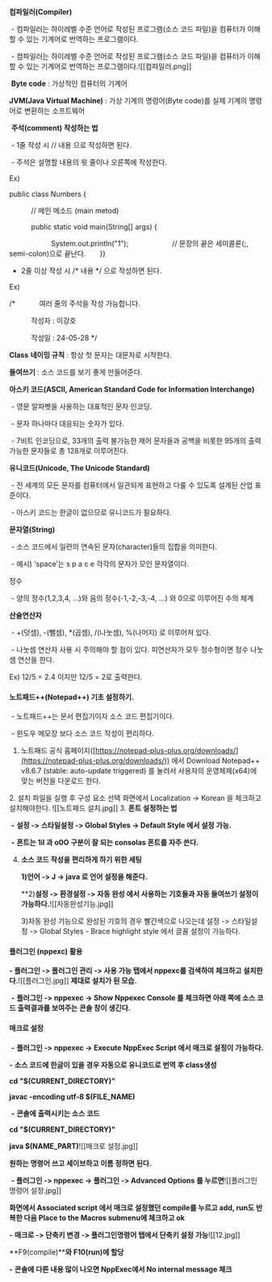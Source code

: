**컴파일러(Compiler)**

 - 컴파일러는 하이레벨 수준 언어로 작성된 프로그램(소스 코드 파일)을 컴퓨터가 이해할 수 있는 기계어로 번역하는 프로그램이다.

 - 컴파일러는 하이레벨 수준 언어로 작성된 프로그램(소스 코드 파일)을 컴퓨터가 이해할 수 있는 기계어로 번역하는 프로그램이다.![[컴파일러.png]]

 **Byte code** : 가상적인 컴퓨터의 기계어

**JVM(Java Virtual Machine)** : 가상 기계의 명령어(Byte code)를 실제 기계의 명령어로 변환하는 소프트웨어

 **주석(comment) 작성하는 법**

 - 1줄 작성 시 // 내용 으로 작성하면 된다.

 - 주석은 설명할 내용의 윗 줄이나 오른쪽에 작성한다.

Ex)

public class Numbers {

           // 메인 메소드 (main metod)

           public static void main(String[] args) {

                     System.out.println("1"); 
                     // 문장의 끝은 세미콜론(;, semi-colon)으로 끝난다.      
}}

- 2줄 이상 작성 시 /* 내용 \*/ 으로 작성하면 된다.

Ex)

/*
           여러 줄의 주석을 작성 가능합니다.

           작성자 : 이강호

           작성일 : 24-05-28
\*/

**Class** **네이밍 규칙** : 항상 첫 문자는 대문자로 시작한다.

**들여쓰기** : 소스 코드를 보기 좋게 만들어준다.


**아스키 코드(ASCII, American Standard Code for Information Interchange)**

 - 영문 알파벳을 사용하는 대표적인 문자 인코딩.

 - 문자 하나마다 대응되는 숫자가 있다.

 - 7비트 인코딩으로, 33개의 출력 불가능한 제어 문자들과 공백을 비롯한 95개의 출력 가능한 문자들로 총 128개로 이루어진다.

**유니코드(Unicode, The Unicode Standard)**

 - 전 세계의 모든 문자를 컴퓨터에서 일관되게 표현하고 다룰 수 있도록 설계된 산업 표준이다.

 - 아스키 코드는 한글이 없으므로 유니코드가 필요하다.

**문자열(String)**

 - 소스 코드에서 일련의 연속된 문자(character)들의 집합을 의미한다.

 - 예시) ‘space’는 s p a c e 각각의 문자가 모인 문자열이다.

정수

 - 양의 정수(1,2,3,4, …)와 음의 정수(-1,-2,-3,-4, …) 와 0으로 이루어진 수의 체계

**산술연산자**

 - +(덧셈), -(뺄셈), *(곱셈), /(나눗셈), %(나머지) 로 이루어져 있다.

 - 나눗셈 연산자 사용 시 주의해야 할 점이 있다. 피연산자가 모두 정수형이면 정수 나눗셈 연산을 한다.

Ex) 12/5 = 2.4 이지만 12/5 = 2로 출력한다.


#### **노트패드++(Notepad++) 기초 설정하기.**

 - 노트패드++는 문서 편집기이자 소스 코드 편집기이다.

 - 윈도우 메모장 보다 소스 코드 작성이 편리하다.

1. 노트패드 공식 홈페이지([https://notepad-plus-plus.org/downloads/](https://notepad-plus-plus.org/downloads/)) 에서 Download Notepad++ v8.6.7 (stable: auto-update triggered) 를 눌러서 사용자의 운영체제(x64)에 맞는 버전을 다운로드 한다.

2. 설치 파일을 실행 후 구성 요소 선택 화면에서 Localization -> Korean 을 체크하고 설치해야한다.
![[노트패드 설치.jpg]]
3. **폰트 설정하는 법**

 **-** **설정 -> 스타일설정 -> Global Styles -> Default Style 에서 설정 가능.**

 **-** **폰트는 1il 과 o0O 구분이 잘 되는 consolas 폰트를 자주 쓴다.**

4. **소스 코드 작성을 편리하게 하기 위한 세팅**

	**1)언어 -> J -> java 로 언어 설정을 해준다.**

	**2)**설정 -> 환경설정 -> 자동 완성 에서 사용하는 기호들과 자동 들여쓰기 설정이 가능하다.**![[자동완성기능.jpg]]

	3)자동 완성 기능으로 완성된 기호의 경우 빨간색으로 나오는데 설정 -> 스타일설정 -> Global Styles - Brace highlight style 에서 글꼴 설정이 가능하다.

####  **플러그인 (nppexc) 활용**

 **- 플러그인 -> 플러그인 관리 -> 사용 가능 탭에서 nppexc를 검색하여 체크하고 설치한다.**![[플러그인.jpg]]
**제대로 설치가 된 모습.**

 **-** **플러그인 -> nppexec -> Show Nppexec Console 를 체크하면 아래 쪽에 소스 코드 출력결과를 보여주는 콘솔 창이 생긴다.**

####  **매크로 설정**

 **-** **플러그인 -> nppexec -> Execute NppExec Script 에서 매크로 설정이 가능하다.**

**-** **소스 코드에 한글이 있을 경우 자동으로 유니코드로 번역 후 class생성**

**cd "$(CURRENT_DIRECTORY)"**

**javac -encoding utf-8 $(FILE_NAME)**

 **-** **콘솔에 출력시키는 소스 코드**

**cd "$(CURRENT_DIRECTORY)"**

**java $(NAME_PART)**![[매크로 설정.jpg]]

**원하는 명령어 쓰고 세이브하고 이름 정하면 된다.**

 **- 플러그인 -> nppexec -> 플러그인 -> Advanced Options 를 누르면**![[플러그인 명령어 설정.jpg]]

**화면에서 Associated script 에서 매크로 설정했던 compile를 누르고 add, run도 반복한 다음 Place to the Macros submenu에 체크하고 ok**

**-** **매크로 -> 단축키 변경 -> 플러그인명령어 탭에서 단축키 설정 가능**![[12.jpg]]

**F9(compile)****와 F10(run)에 할당**

**-** **콘솔에 다른 내용 많이 나오면 NppExec에서 No internal message 체크**
